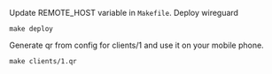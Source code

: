 
Update REMOTE_HOST variable in `Makefile`. Deploy wireguard

``` shell
make deploy
```

Generate qr from config for clients/1 and use it on your mobile phone.

``` shell
make clients/1.qr
```
